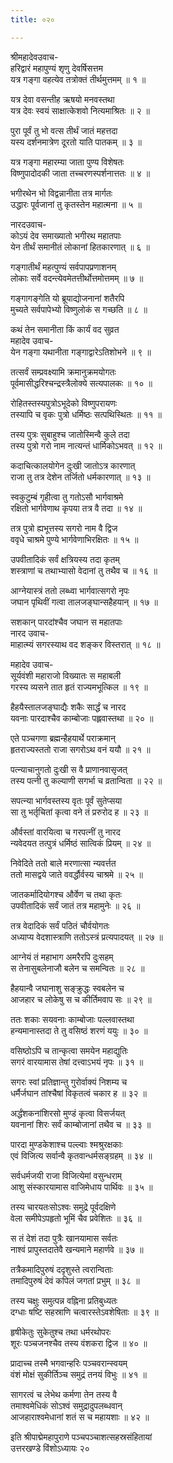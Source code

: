 ```yaml
---
title: ०२०

---
```

श्रीमहादेवउवाच-  
हरिद्वारं महापुण्यं शृणु देवर्षिसत्तम  
यत्र गङ्गा वहत्येव तत्रोक्तं तीर्थमुत्तमम् ॥ १ ॥


यत्र देवा वसन्तीह ऋषयो मनवस्तथा  
यत्र देवः स्वयं साक्षात्केशवो नित्यमाश्रितः ॥ २ ॥


पुरा पूर्वं तु भो वत्स तीर्थं जातं महत्तदा  
यस्य दर्शनमात्रेण दूरतो याति पातकम् ॥ ३ ॥


यत्र गङ्गा महारम्या जाता पुण्य विशेषतः  
विष्णुपादोदकी जाता तच्चरणस्पर्शनात्ततः ॥ ४ ॥


भगीरथेन भो विद्वन्नानीता तत्र मार्गतः  
उद्धारः पूर्वजानां तु कृतस्तेन महात्मना ॥ ५ ॥


नारदउवाच-  
कोऽयं देव समाख्यातो भगीरथ महातपाः  
येन तीर्थं समानीतं लोकानां हितकारणात् ॥ ६ ॥


गङ्गातीर्थं महत्पुण्यं सर्वपापप्रणाशनम्  
लोकाः सर्वे वदन्त्येवमेतत्तीर्थोत्तमोत्तमम् ॥ ७ ॥


गङ्गागङ्गेति यो ब्रूयाद्योजनानां शतैरपि  
मुच्यते सर्वपापेभ्यो विष्णुलोकं स गच्छति ॥ ८ ॥


कथं तेन समानीता किं कार्यं वद सुव्रत  
महादेव उवाच-  
येन गङ्गा यथानीता गङ्गाद्वारेऽतिशोभने ॥ ९ ॥


तत्सर्वं सम्प्रवक्ष्यामि क्रमानुक्रमयोगतः  
पूर्वमासीद्धरिश्चन्द्रस्त्रैलोक्ये सत्यपालकः ॥ १० ॥


रोहितस्तस्यपुत्रोऽभूदेको विष्णुपरायणः  
तस्यापि च वृकः पुत्रो धर्मिष्ठः सत्पथिस्थितः ॥ ११ ॥


तस्य पुत्रः सुबाहुश्च जातोस्मिन्वै कुले तदा  
तस्य पुत्रो गरो नाम नात्यन्तं धार्मिकोऽभवत् ॥ १२ ॥


कदाचित्कालयोगेन दुःखी जातोऽत्र कारणात्  
राजा तु तत्र देशेन तर्जितो धर्मकारणात् ॥ १३ ॥


स्वकुटुम्बं गृहीत्वा तु गतोऽसौ भार्गवाश्रमे  
रक्षितो भार्गवेणाथ कृपया तत्र वै तदा ॥ १४ ॥


तत्र पुत्रो ह्यभूत्तस्य सगरो नाम वै द्विज  
ववृधे चाश्रमे पुण्ये भार्गवेणाभिरक्षितः ॥ १५ ॥


उपवीतादिकं सर्वं क्षत्रियस्य तदा कृतम्  
शस्त्राणां च तथाभ्यासो वेदानां तु तथैव च ॥ १६ ॥


आग्नेयास्त्रं ततो लब्ध्वा भार्गवात्सगरो नृपः  
जघान पृथिवीं गत्वा तालजङ्घान्सहैहयान् ॥ १७ ॥


सशकान् पारदांश्चैव जघान स महातपाः  
नारद उवाच-  
माहात्म्यं सगरस्याथ वद शङ्कर विस्तरात् ॥ १८ ॥


महादेव उवाच-  
सूर्यवंशी महाराजो विख्यातः स महाबली  
गरस्य व्यसने तात हृतं राज्यमभूत्किल ॥ १९ ॥


हैहयैस्तालजङ्घाद्यैः शकैः सार्द्धं च नारद  
यवनाः पारदाश्चैव काम्बोजाः पह्लवास्तथा ॥ २० ॥


एते पञ्चगणा ब्रह्मन्हैहयार्थे पराक्रमान्  
हृतराज्यस्ततो राजा सगरोऽथ वनं ययौ ॥ २१ ॥


पत्न्याचानुगतो दुःखी स वै प्राणानवासृजत्  
तस्य पत्नी तु कल्याणी सगर्भा च व्रतान्विता ॥ २२ ॥


सपत्न्या भार्गवस्तस्य वृतः पूर्वं सुतेप्सया  
सा तु भर्तृचितां कृत्वा वने तं प्ररुरोद ह ॥ २३ ॥


और्वस्तां वारयित्वा च गरपत्नीं तु नारद  
न्यवेदयत तत्पुत्रं धर्मिष्ठं सात्विकं प्रियम् ॥ २४ ॥


निवेदिते ततो बाले मरणात्सा न्यवर्त्तत  
ततो मासद्वये जाते ववर्द्धौर्वस्य चाश्रमे ॥ २५ ॥


जातकर्मादियोगश्च और्वेण च तथा कृतः  
उपवीतादिकं सर्वं जातं तत्र महामुनेः ॥ २६ ॥


तत्र वेदादिकं सर्वं पठितं चौर्वयोगतः  
अध्याप्य वेदशास्त्राणि ततोऽस्त्रं प्रत्यपादयत् ॥ २७ ॥


आग्नेयं तं महाभाग अमरैरपि दुःसहम्  
स तेनासुबलेनाजौ बलेन च समन्वितः ॥ २८ ॥


हैहयान्वै जघानाशु सङ्क्रुद्धः स्वबलेन च  
आजहार च लोकेषु स च कीर्तिमवाप सः ॥ २९ ॥


ततः शकाः सयवनाः काम्बोजाः पल्लवास्तथा  
हन्यमानास्तदा ते तु वसिष्ठं शरणं ययुः ॥ ३० ॥


वसिष्ठोऽपि च तान्कृत्वा समयेन महाद्युतिः  
सगरं वारयामास तेषां दत्त्वाऽभयं नृपः ॥ ३१ ॥


सगरः स्वां प्रतिज्ञान्तु गुरोर्वाक्यं निशम्य च  
धर्मैर्जघान तांश्चैषां विकृतत्वं चकार ह ॥ ३२ ॥


अर्द्धंशकनांशिरसो मुण्डं कृत्वा विसर्जयत्  
यवनानां शिरः सर्वं काम्बोजानां तथैव च ॥ ३३ ॥


पारदा मुण्डकेशाश्च पल्ल्वाः श्मश्रुरक्षकाः  
एवं विजित्य सर्वान्वै कृतवान्धर्मसङ्ग्रहम् ॥ ३४ ॥


सर्वधर्मजयी राजा विजित्येमां वसुन्धराम्  
आशु संस्कारयामास वाजिमेधाय पार्थिवः ॥ ३५ ॥


तस्य चारयतःसोऽश्वः समुद्रे पूर्वदक्षिणे  
वेला समीपेऽपहृतो भूमिं चैव प्रवेशितः ॥ ३६ ॥


स तं देशं तदा पुत्रैः खानयामास सर्वतः  
नाश्वं प्रापुस्तदातेवै खन्यमाने महार्णवे ॥ ३७ ॥


तत्रैकमादिपुरुषं ददृशुस्ते त्वरान्विताः  
तमादिपुरुषं देवं कपिलं जगतां प्रभुम् ॥ ३८ ॥


तस्य चक्षुः समुत्पन्न वह्निना प्रतिबुध्यतः  
दग्धाः षष्टि सहस्राणि चत्वारस्तेऽवशेषिताः ॥ ३९ ॥


हृषीकेतुः सुकेतुश्च तथा धर्मरथोपरः  
शूरः पञ्चजनश्चैव तस्य वंशकरा द्विज ॥ ४० ॥


प्रादाच्च तस्मै भगवान्हरिः पञ्चवरान्स्वयम्  
वंशं मोक्षं सुकीर्तिञ्च समुद्रं तनयं विभुः ॥ ४१ ॥


सागरत्वं च लेभेथ कर्मणा तेन तस्य वै  
तमाश्वमेधिकं सोऽश्वं समुद्रादुपलब्धवान्  
आजहाराश्वमेधानां शतं स च महायशाः ॥ ४२ ॥


इति श्रीपाद्मेमहापुराणे पञ्चपञ्चाशत्सहस्रसंहितायां  
उत्तरखण्डे विंशोऽध्यायः २०